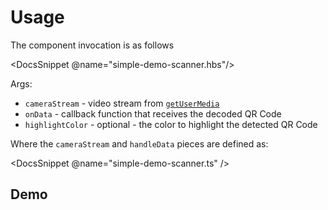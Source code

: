 # Usage

The component invocation is as follows

<DocsSnippet @name="simple-demo-scanner.hbs"/>

Args:

  - `cameraStream` - video stream from [`getUserMedia`](https://developer.mozilla.org/en-US/docs/Web/API/MediaDevices/getUserMedia)
  - `onData` - callback function that receives the decoded QR Code
  - `highlightColor` - optional - the color to highlight the detected QR Code


Where the `cameraStream` and `handleData` pieces are defined as:

<DocsSnippet @name="simple-demo-scanner.ts" />

## Demo

<SimpleDemo />
